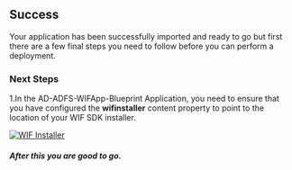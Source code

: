 [wl]: https://raw.github.com/persistentsystems/solutions-import-beta/AD-ADFS-WIFApp-Blueprint/WIFApp_Properties.png

## Success
Your application has been successfully imported and ready to go but first there are a few final steps you need to follow before you can perform a deployment.

### Next Steps
1.In the AD-ADFS-WIFApp-Blueprint Application, you need to ensure that you have configured the **wifinstaller** content property to point to the location of your WIF SDK installer.

[![WIF Installer][wl]][wl]


##### After this you are good to go.

